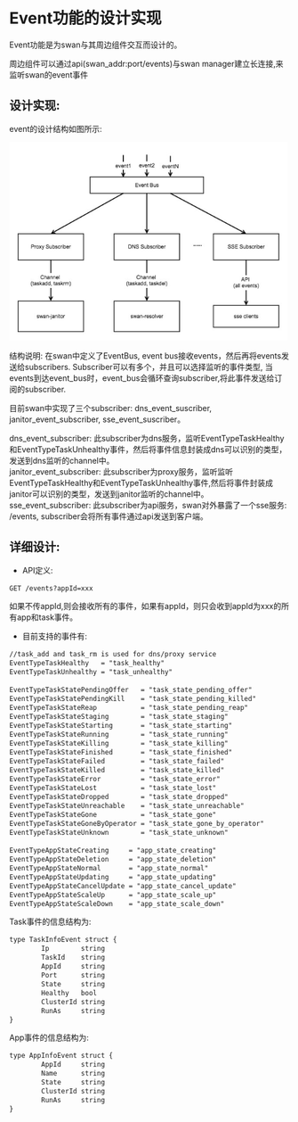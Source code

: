 # Event功能的设计实现
Event功能是为swan与其周边组件交互而设计的。  

周边组件可以通过api(swan_addr:port/events)与swan manager建立长连接,来监听swan的event事件

## 设计实现:
event的设计结构如图所示:

<img src="./images/eventbus-arch.jpg" width="500" />

结构说明:
在swan中定义了EventBus, event bus接收events，然后再将events发送给subscribers. Subscriber可以有多个，并且可以选择监听的事件类型, 当events到达event_bus时，event_bus会循环查询subscriber,将此事件发送给订阅的subscriber.

目前swan中实现了三个subscriber: dns_event_suscriber, janitor_event_subscriber, sse_event_suscriber。

dns_event_subscriber: 此subscriber为dns服务，监听EventTypeTaskHealthy和EventTypeTaskUnhealthy事件，然后将事件信息封装成dns可以识别的类型，发送到dns监听的channel中。  
janitor_event_subscriber: 此subscriber为proxy服务，监听监听EventTypeTaskHealthy和EventTypeTaskUnhealthy事件,然后将事件封装成janitor可以识别的类型，发送到janitor监听的channel中。 sse_event_subscriber: 此subscriber为api服务，swan对外暴露了一个sse服务: /events, subscriber会将所有事件通过api发送到客户端。  

## 详细设计:

+ API定义:
```
GET /events?appId=xxx
```
如果不传appId,则会接收所有的事件，如果有appId，则只会收到appId为xxx的所有app和task事件。

+ 目前支持的事件有:
```
//task_add and task_rm is used for dns/proxy service
EventTypeTaskHealthy   = "task_healthy"
EventTypeTaskUnhealthy = "task_unhealthy"

EventTypeTaskStatePendingOffer   = "task_state_pending_offer"
EventTypeTaskStatePendingKill    = "task_state_pending_killed"
EventTypeTaskStateReap           = "task_state_pending_reap"
EventTypeTaskStateStaging        = "task_state_staging"
EventTypeTaskStateStarting       = "task_state_starting"
EventTypeTaskStateRunning        = "task_state_running"
EventTypeTaskStateKilling        = "task_state_killing"
EventTypeTaskStateFinished       = "task_state_finished"
EventTypeTaskStateFailed         = "task_state_failed"
EventTypeTaskStateKilled         = "task_state_killed"
EventTypeTaskStateError          = "task_state_error"
EventTypeTaskStateLost           = "task_state_lost"
EventTypeTaskStateDropped        = "task_state_dropped"
EventTypeTaskStateUnreachable    = "task_state_unreachable"
EventTypeTaskStateGone           = "task_state_gone"
EventTypeTaskStateGoneByOperator = "task_state_gone_by_operator"
EventTypeTaskStateUnknown        = "task_state_unknown"

EventTypeAppStateCreating     = "app_state_creating"
EventTypeAppStateDeletion     = "app_state_deletion"
EventTypeAppStateNormal       = "app_state_normal"
EventTypeAppStateUpdating     = "app_state_updating"
EventTypeAppStateCancelUpdate = "app_state_cancel_update"
EventTypeAppStateScaleUp      = "app_state_scale_up"
EventTypeAppStateScaleDown    = "app_state_scale_down"
```
Task事件的信息结构为:

```
type TaskInfoEvent struct {
        Ip        string
        TaskId    string
        AppId     string
        Port      string
        State     string
        Healthy   bool
        ClusterId string
        RunAs     string
}
```

App事件的信息结构为:
```
type AppInfoEvent struct {
        AppId     string
        Name      string
        State     string
        ClusterId string
        RunAs     string
}
```

